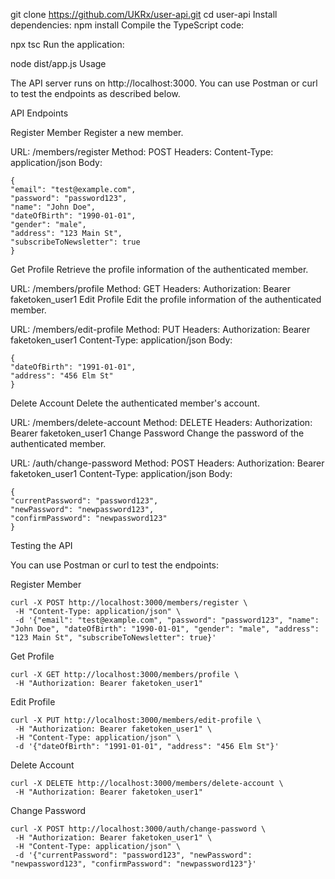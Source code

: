 git clone https://github.com/UKRx/user-api.git
cd user-api
Install dependencies:
npm install
Compile the TypeScript code:

npx tsc
Run the application:

node dist/app.js
Usage

The API server runs on http://localhost:3000. You can use Postman or curl to test the endpoints as described below.

API Endpoints

Register Member
Register a new member.

URL: /members/register
Method: POST
Headers:
Content-Type: application/json
Body:

```
{
"email": "test@example.com",
"password": "password123",
"name": "John Doe",
"dateOfBirth": "1990-01-01",
"gender": "male",
"address": "123 Main St",
"subscribeToNewsletter": true
}
```

Get Profile
Retrieve the profile information of the authenticated member.

URL: /members/profile
Method: GET
Headers:
Authorization: Bearer faketoken_user1
Edit Profile
Edit the profile information of the authenticated member.

URL: /members/edit-profile
Method: PUT
Headers:
Authorization: Bearer faketoken_user1
Content-Type: application/json
Body:

```
{
"dateOfBirth": "1991-01-01",
"address": "456 Elm St"
}
```

Delete Account
Delete the authenticated member's account.

URL: /members/delete-account
Method: DELETE
Headers:
Authorization: Bearer faketoken_user1
Change Password
Change the password of the authenticated member.

URL: /auth/change-password
Method: POST
Headers:
Authorization: Bearer faketoken_user1
Content-Type: application/json
Body:

```
{
"currentPassword": "password123",
"newPassword": "newpassword123",
"confirmPassword": "newpassword123"
}

```

Testing the API

You can use Postman or curl to test the endpoints:

Register Member

```
curl -X POST http://localhost:3000/members/register \
 -H "Content-Type: application/json" \
 -d '{"email": "test@example.com", "password": "password123", "name": "John Doe", "dateOfBirth": "1990-01-01", "gender": "male", "address": "123 Main St", "subscribeToNewsletter": true}'
```

Get Profile

```
curl -X GET http://localhost:3000/members/profile \
 -H "Authorization: Bearer faketoken_user1"
```

Edit Profile

```
curl -X PUT http://localhost:3000/members/edit-profile \
 -H "Authorization: Bearer faketoken_user1" \
 -H "Content-Type: application/json" \
 -d '{"dateOfBirth": "1991-01-01", "address": "456 Elm St"}'
```

Delete Account

```
curl -X DELETE http://localhost:3000/members/delete-account \
 -H "Authorization: Bearer faketoken_user1"
```

Change Password

```
curl -X POST http://localhost:3000/auth/change-password \
 -H "Authorization: Bearer faketoken_user1" \
 -H "Content-Type: application/json" \
 -d '{"currentPassword": "password123", "newPassword": "newpassword123", "confirmPassword": "newpassword123"}'
```
